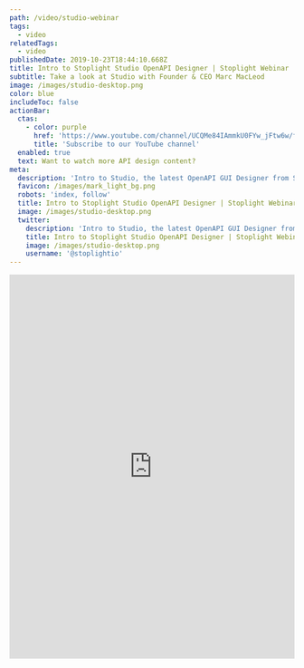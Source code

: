 ```yaml
---
path: /video/studio-webinar
tags:
  - video
relatedTags:
  - video
publishedDate: 2019-10-23T18:44:10.668Z
title: Intro to Stoplight Studio OpenAPI Designer | Stoplight Webinar
subtitle: Take a look at Studio with Founder & CEO Marc MacLeod
image: /images/studio-desktop.png
color: blue
includeToc: false
actionBar:
  ctas:
    - color: purple
      href: 'https://www.youtube.com/channel/UCQMe84IAmmkU0FYw_jFtw6w/featured'
      title: 'Subscribe to our YouTube channel'
  enabled: true
  text: Want to watch more API design content?
meta:
  description: 'Intro to Studio, the latest OpenAPI GUI Designer from Stoplight'
  favicon: /images/mark_light_bg.png
  robots: 'index, follow'
  title: Intro to Stoplight Studio OpenAPI Designer | Stoplight Webinar
  image: /images/studio-desktop.png
  twitter:
    description: 'Intro to Studio, the latest OpenAPI GUI Designer from Stoplight'
    title: Intro to Stoplight Studio OpenAPI Designer | Stoplight Webinar
    image: /images/studio-desktop.png
    username: '@stoplightio'
---
```

<style>.markdown-body { max-width: 100% !important; } </style>

<iframe width="100%" height="678" src="https://www.youtube.com/embed/7olnV8rR1xc" frameborder="0" allow="accelerometer; autoplay; encrypted-media; gyroscope; picture-in-picture" allowfullscreen></iframe>
